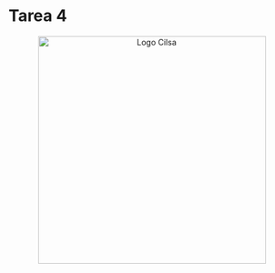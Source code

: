 # Tarea 4
<div align="center">
    <img src="https://github.com/nob322/EcomerseCilsaBootcamp/public/assets/images/log/logo-cilsa.png" alt="Logo Cilsa" width="400">
</div>

